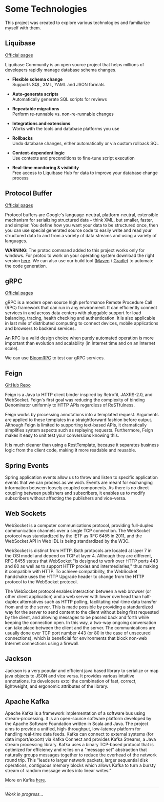 # Some Technologies

This project was created to explore various technologies and familiarize myself with them.


## Liquibase

[Official pages](https://www.liquibase.org/get-started/how-liquibase-works)

Liquibase Community is an open source project that helps millions of developers rapidly manage database schema changes.

- **Flexible schema change**  
Supports SQL, XML, YAML and JSON formats
  
- **Auto-generate scripts**  
Automatically generate SQL scripts for reviews
 
- **Repeatable migrations**  
Perform re-runnable vs. non-re-runnable changes
  
- **Integrations and extensions**  
Works with the tools and database platforms you use
  
- **Rollbacks**  
Undo database changes, either automatically or via custom rollback SQL
  
- **Context-dependent logic**  
Use contexts and preconditions to fine-tune script execution

- **Real-time monitoring & visibility**  
Free access to Liquibase Hub for data to improve your database change process


## Protocol Buffer

[Official pages](https://developers.google.com/protocol-buffers)

Protocol buffers are Google's language-neutral, platform-neutral, extensible mechanism for serializing structured data
– think XML, but smaller, faster, and simpler. You define how you want your data to be structured once,
then you can use special generated source code to easily write and read your structured data to and from a variety
of data streams and using a variety of languages.

**WARNING**: The protoc command added to this project works only for windows.
For protoc to work on your operating system download the right version [here](https://github.com/protocolbuffers/protobuf/releases).
We can also use our build tool ([Maven](https://dzone.com/articles/compile-protocol-buffers-using-maven) / 
[Gradle](https://medium.com/@DivyaJaisawal/generate-java-code-from-proto-file-using-gradle-1fb9fe64e046)) to automate the code generation.


## gRPC

[Official pages](https://grpc.io/)

gRPC is a modern open source high performance Remote Procedure Call (RPC) framework that can run in any environment.
It can efficiently connect services in and across data centers with pluggable support for load balancing, tracing,
health checking and authentication. It is also applicable in last mile of distributed computing to connect devices,
mobile applications and browsers to backend services.

An RPC is a valid design choice when purely automated operation is more important than evolution and scalability
(in Internet time and on an Internet scale).

We can use [BloomRPC](https://github.com/uw-labs/bloomrpc) to test our gRPC services.


## Feign

[GitHub Repo](https://github.com/OpenFeign/feign)

Feign is a Java to HTTP client binder inspired by Retrofit, JAXRS-2.0, and WebSocket.
Feign's first goal was reducing the complexity of binding Denominator uniformly to HTTP APIs regardless of ReSTfulness.

Feign works by processing annotations into a templated request. Arguments are applied to these templates in
a straightforward fashion before output. Although Feign is limited to supporting text-based APIs, it dramatically
simplifies system aspects such as replaying requests.
Furthermore, Feign makes it easy to unit test your conversions knowing this.

It is much cleaner than using a RestTemplate, because it separates business logic from the client code,
making it more readable and reusable.


## Spring Events

Spring application events allow us to throw and listen to specific application events that we can process as we wish.
Events are meant for exchanging information between loosely coupled components. As there is no direct coupling between
publishers and subscribers, it enables us to modify subscribers without affecting the publishers and vice-versa.


## Web Sockets

WebSocket is a computer communications protocol, providing full-duplex communication channels over a single TCP connection.
The WebSocket protocol was standardized by the IETF as RFC 6455 in 2011, and the WebSocket API in Web IDL is being standardized by the W3C.

WebSocket is distinct from HTTP. Both protocols are located at layer 7 in the OSI model and depend on TCP at layer 4.
Although they are different, RFC 6455 states that WebSocket "is designed to work over HTTP ports 443 and 80 as well
as to support HTTP proxies and intermediaries," thus making it compatible with HTTP. To achieve compatibility,
the WebSocket handshake uses the HTTP Upgrade header to change from the HTTP protocol to the WebSocket protocol.

The WebSocket protocol enables interaction between a web browser (or other client application) and a web server with
lower overhead than half-duplex alternatives such as HTTP polling, facilitating real-time data transfer from and
to the server. This is made possible by providing a standardized way for the server to send content to the client
without being first requested by the client, and allowing messages to be passed back and forth while keeping the connection open.
In this way, a two-way ongoing conversation can take place between the client and the server.
The communications are usually done over TCP port number 443 (or 80 in the case of unsecured connections),
which is beneficial for environments that block non-web Internet connections using a firewall.


## Jackson

Jackson is a very popular and efficient java based library to serialize or map java objects to JSON and vice versa.
It provides various intuitive annotations.  Its developers extol the combination of fast, correct, lightweight,
and ergonomic attributes of the library.


## Apache Kafka

Apache Kafka is a framework implementation of a software bus using stream-processing. It is an open-source
software platform developed by the Apache Software Foundation written in Scala and Java. The project aims to
provide a unified, high-throughput, low-latency platform for handling real-time data feeds.
Kafka can connect to external systems (for data import/export) via Kafka Connect and provides Kafka Streams,
a Java stream processing library. Kafka uses a binary TCP-based protocol that is optimized for efficiency
and relies on a "message set" abstraction that naturally groups messages together to reduce the overhead
of the network round trip. This "leads to larger network packets, larger sequential disk operations,
contiguous memory blocks which allows Kafka to turn a bursty stream of random message writes into linear writes."

More on Kafka [here](Kafka.md).

---
*Work in progress...*